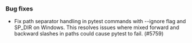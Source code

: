 ### Bug fixes

* Fix path separator handling in pytest commands with --ignore flag and SP_DIR on Windows. This resolves issues where mixed forward and backward slashes in paths could cause pytest to fail. (#5759)
